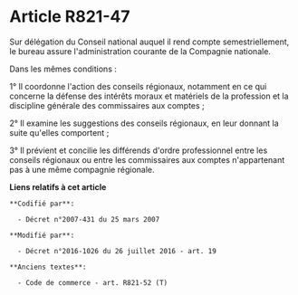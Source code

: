 # Article R821-47

Sur délégation du Conseil national auquel il rend compte semestriellement, le bureau assure l'administration courante de la
Compagnie nationale.

Dans les mêmes conditions :

1° Il coordonne l'action des conseils régionaux, notamment en ce qui concerne la défense des intérêts moraux et matériels de
la profession et la discipline générale des commissaires aux comptes ;

2° Il examine les suggestions des conseils régionaux, en leur donnant la suite qu'elles comportent ;

3° Il prévient et concilie les différends d'ordre professionnel entre les conseils régionaux ou entre les commissaires aux
comptes n'appartenant pas à une même compagnie régionale.

**Liens relatifs à cet article**

	**Codifié par**:

	  - Décret n°2007-431 du 25 mars 2007

	**Modifié par**:

	  - Décret n°2016-1026 du 26 juillet 2016 - art. 19

	**Anciens textes**:

	  - Code de commerce - art. R821-52 (T)
